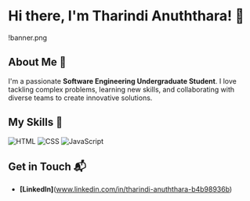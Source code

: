 # Hi there, I'm Tharindi Anuththara! 👋

!banner.png

## About Me 🚀

I'm a passionate **Software Engineering Undergraduate Student**. I love tackling complex problems, learning new skills, and collaborating with diverse teams to create innovative solutions.

## My Skills 🧠

![HTML](https://img.shields.io/badge/-HTML-E34F26?style=flat-square&logo=html5&logoColor=white)
![CSS](https://img.shields.io/badge/-CSS-1572B6?style=flat-square&logo=css3&logoColor=white)
![JavaScript](https://img.shields.io/badge/-JavaScript-F7DF1E?style=flat-square&logo=javascript&logoColor=black)

## Get in Touch 📬
- **[LinkedIn]**(www.linkedin.com/in/tharindi-anuththara-b4b98936b)
  



